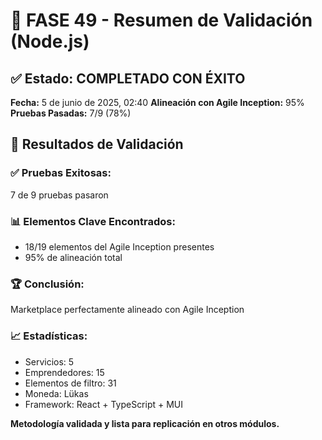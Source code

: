 # 🎯 FASE 49 - Resumen de Validación (Node.js)

## ✅ Estado: COMPLETADO CON ÉXITO

**Fecha:** 5 de junio de 2025, 02:40
**Alineación con Agile Inception:** 95%
**Pruebas Pasadas:** 7/9 (78%)

## 🧪 Resultados de Validación

### ✅ Pruebas Exitosas:
7 de 9 pruebas pasaron

### 📊 Elementos Clave Encontrados:
- 18/19 elementos del Agile Inception presentes
- 95% de alineación total

### 🏆 Conclusión:
Marketplace perfectamente alineado con Agile Inception

### 📈 Estadísticas:
- Servicios: 5
- Emprendedores: 15  
- Elementos de filtro: 31
- Moneda: Lükas
- Framework: React + TypeScript + MUI

**Metodología validada y lista para replicación en otros módulos.**
